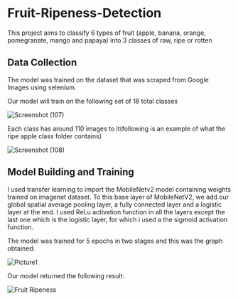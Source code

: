 # Fruit-Ripeness-Detection
This project aims to classify 6 types of fruit (apple, banana, orange, pomegranate, mango and papaya) into 3 classes of raw, ripe or rotten

## Data Collection
The model was trained on the dataset that was scraped from Google Images using selenium.


Our model will train on the following set of 18 total classes 

![Screenshot (107)](https://user-images.githubusercontent.com/62397380/161302893-86afb3eb-1f35-4c9f-85cb-77820d3144b5.png)


Each class has around 110 images to it(following is an example of what the ripe apple class folder contains)

![Screenshot (108)](https://user-images.githubusercontent.com/62397380/161303088-9a0512a0-2545-4db8-9a5f-f4ed02678cd1.png)

## Model Building and Training
I used transfer learning to import the MobileNetv2 model containing weights trained on imagenet dataset. To this base layer of MobileNetV2, we add our global spatial average pooling layer, a fully connected layer and a logistic layer at the end. I used ReLu activation function in all the layers except the last one which is the logistic layer, for which i used a the sigmoid activation function.

The model was trained for 5 epochs in two stages and this was the graph obtained:

![Picture1](https://user-images.githubusercontent.com/62397380/161310069-05783a93-5985-4781-9723-c8351dab3f4c.jpg)

Our model returned the following result:

![Fruit Ripeness](https://user-images.githubusercontent.com/62397380/161310731-2eb88126-5403-4647-8f1d-aebe52b2f220.jpg)



